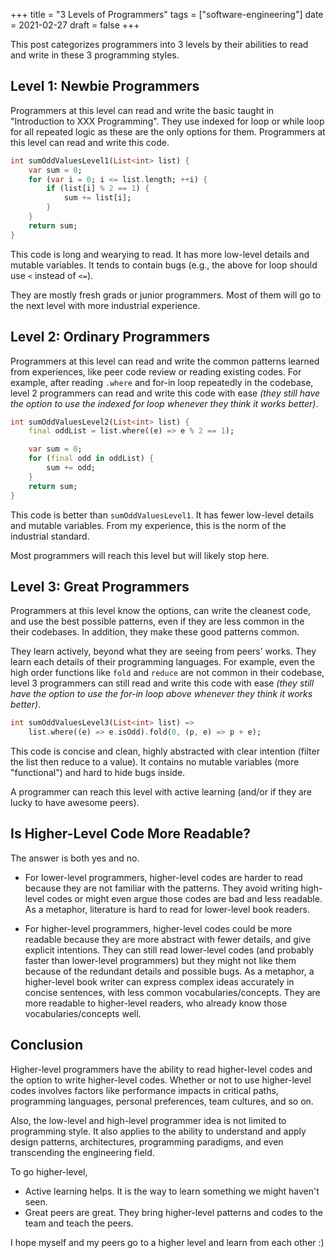 +++
title = "3 Levels of Programmers"
tags = ["software-engineering"]
date = 2021-02-27
draft = false
+++

This post categorizes programmers into 3 levels by their abilities to read and write in these 3 programming styles.

## Level 1: Newbie Programmers

Programmers at this level can read and write the basic taught in "Introduction to XXX Programming". They use indexed for loop or while loop for all repeated logic as these are the only options for them. Programmers at this level can read and write this code.

```dart
int sumOddValuesLevel1(List<int> list) {
    var sum = 0;
    for (var i = 0; i <= list.length; ++i) {
        if (list[i] % 2 == 1) {
            sum += list[i];
        }
    }
    return sum;
}
```

This code is long and wearying to read. It has more low-level details and mutable variables. It tends to contain bugs (e.g., the above for loop should use `<` instead of `<=`).

They are mostly fresh grads or junior programmers. Most of them will go to the next level with more industrial experience.

## Level 2: Ordinary Programmers

Programmers at this level can read and write the common patterns learned from experiences, like peer code review or reading existing codes. For example, after reading `.where` and for-in loop repeatedly in the codebase, level 2 programmers can read and write this code with ease *(they still have the option to use the indexed for loop whenever they think it works better)*.

```dart
int sumOddValuesLevel2(List<int> list) {
    final oddList = list.where((e) => e % 2 == 1);

    var sum = 0;
    for (final odd in oddList) {
        sum += odd;
    }
    return sum;
}
```

This code is better than `sumOddValuesLevel1`. It has fewer low-level details and mutable variables. From my experience, this is the norm of the industrial standard.

Most programmers will reach this level but will likely stop here.

## Level 3: Great Programmers

Programmers at this level know the options, can write the cleanest code, and use the best possible patterns, even if they are less common in the their codebases. In addition, they make these good patterns common.

They learn actively, beyond what they are seeing from peers' works. They learn each details of their programming languages. For example, even the high order functions like `fold` and `reduce` are not common in their codebase, level 3 programmers can still read and write this code with ease *(they still have the option to use the for-in loop above whenever they think it works better)*.

```dart
int sumOddValuesLevel3(List<int> list) =>
    list.where((e) => e.isOdd).fold(0, (p, e) => p + e);
```

This code is concise and clean, highly abstracted with clear intention (filter the list then reduce to a value). It contains no mutable variables (more "functional") and hard to hide bugs inside.

A programmer can reach this level with active learning (and/or if they are lucky to have awesome peers).

## Is Higher-Level Code More Readable?

The answer is both yes and no.

* For lower-level programmers, higher-level codes are harder to read because they are not familiar with the patterns. They avoid writing high-level codes or might even argue those codes are bad and less readable. As a metaphor, literature is hard to read for lower-level book readers.

* For higher-level programmers, higher-level codes could be more readable because they are more abstract with fewer details, and give explicit intentions. They can still read lower-level codes (and probably faster than lower-level programmers) but they might not like them because of the redundant details and possible bugs. As a metaphor, a higher-level book writer can express complex ideas accurately in concise sentences, with less common vocabularies/concepts. They are more readable to higher-level readers, who already know those vocabularies/concepts well.

## Conclusion

Higher-level programmers have the ability to read higher-level codes and the option to write higher-level codes. Whether or not to use higher-level codes involves factors like performance impacts in critical paths, programming languages, personal preferences, team cultures, and so on.

Also, the low-level and high-level programmer idea is not limited to programming style. It also applies to the ability to understand and apply design patterns, architectures, programming paradigms, and even transcending the engineering field.

To go higher-level,
* Active learning helps. It is the way to learn something we might haven't seen.
* Great peers are great. They bring higher-level patterns and codes to the team and teach the peers.

I hope myself and my peers go to a higher level and learn from each other :)
